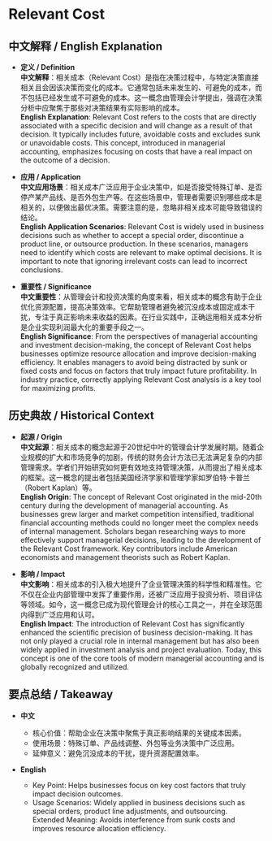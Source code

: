 # Relevant Cost

## 中文解释 / English Explanation

* **定义 / Definition**  
  **中文解释**：相关成本（Relevant Cost）是指在决策过程中，与特定决策直接相关且会因该决策而变化的成本。它通常包括未来发生的、可避免的成本，而不包括已经发生或不可避免的成本。这一概念由管理会计学提出，强调在决策分析中应聚焦于那些对决策结果有实际影响的成本。  
  **English Explanation**: Relevant Cost refers to the costs that are directly associated with a specific decision and will change as a result of that decision. It typically includes future, avoidable costs and excludes sunk or unavoidable costs. This concept, introduced in managerial accounting, emphasizes focusing on costs that have a real impact on the outcome of a decision.

* **应用 / Application**  
  **中文应用场景**：相关成本广泛应用于企业决策中，如是否接受特殊订单、是否停产某产品线、是否外包生产等。在这些场景中，管理者需要识别哪些成本是相关的，以便做出最优决策。需要注意的是，忽略非相关成本可能导致错误的结论。  
  **English Application Scenarios**: Relevant Cost is widely used in business decisions such as whether to accept a special order, discontinue a product line, or outsource production. In these scenarios, managers need to identify which costs are relevant to make optimal decisions. It is important to note that ignoring irrelevant costs can lead to incorrect conclusions.

* **重要性 / Significance**  
  **中文重要性**：从管理会计和投资决策的角度来看，相关成本的概念有助于企业优化资源配置，提高决策效率。它帮助管理者避免被沉没成本或固定成本干扰，专注于真正影响未来收益的因素。在行业实践中，正确运用相关成本分析是企业实现利润最大化的重要手段之一。  
  **English Significance**: From the perspectives of managerial accounting and investment decision-making, the concept of Relevant Cost helps businesses optimize resource allocation and improve decision-making efficiency. It enables managers to avoid being distracted by sunk or fixed costs and focus on factors that truly impact future profitability. In industry practice, correctly applying Relevant Cost analysis is a key tool for maximizing profits.

## 历史典故 / Historical Context

* **起源 / Origin**  
  **中文起源**：相关成本的概念起源于20世纪中叶的管理会计学发展时期。随着企业规模的扩大和市场竞争的加剧，传统的财务会计方法已无法满足复杂的内部管理需求。学者们开始研究如何更有效地支持管理决策，从而提出了相关成本的框架。这一概念的提出者包括美国经济学家和管理学家如罗伯特·卡普兰（Robert Kaplan）等。  
  **English Origin**: The concept of Relevant Cost originated in the mid-20th century during the development of managerial accounting. As businesses grew larger and market competition intensified, traditional financial accounting methods could no longer meet the complex needs of internal management. Scholars began researching ways to more effectively support managerial decisions, leading to the development of the Relevant Cost framework. Key contributors include American economists and management theorists such as Robert Kaplan.

* **影响 / Impact**  
  **中文影响**：相关成本的引入极大地提升了企业管理决策的科学性和精准性。它不仅在企业内部管理中发挥了重要作用，还被广泛应用于投资分析、项目评估等领域。如今，这一概念已成为现代管理会计的核心工具之一，并在全球范围内得到广泛应用和认可。  
  **English Impact**: The introduction of Relevant Cost has significantly enhanced the scientific precision of business decision-making. It has not only played a crucial role in internal management but has also been widely applied in investment analysis and project evaluation. Today, this concept is one of the core tools of modern managerial accounting and is globally recognized and utilized.

## 要点总结 / Takeaway

* **中文**  
  - 核心价值：帮助企业在决策中聚焦于真正影响结果的关键成本因素。  
  - 使用场景：特殊订单、产品线调整、外包等业务决策中广泛应用。  
  - 延伸意义：避免沉没成本的干扰，提升资源配置效率。

* **English**  
  - Key Point: Helps businesses focus on key cost factors that truly impact decision outcomes.  
  - Usage Scenarios: Widely applied in business decisions such as special orders, product line adjustments, and outsourcing.  
   Extended Meaning: Avoids interference from sunk costs and improves resource allocation efficiency.